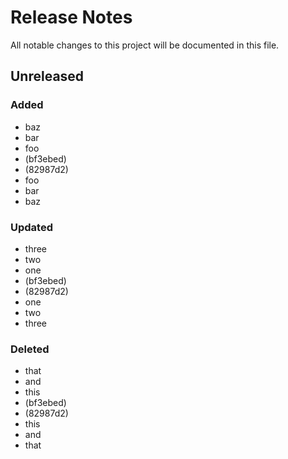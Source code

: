 # Release Notes

All notable changes to this project will be documented in this file.

## Unreleased

### Added
- baz
- bar
- foo
-  (bf3ebed)
-  (82987d2)
- foo
- bar
- baz

### Updated
- three
- two
- one
-  (bf3ebed)
-  (82987d2)
- one
- two
- three

### Deleted
- that
- and
- this
-  (bf3ebed)
-  (82987d2)
- this
- and
- that
